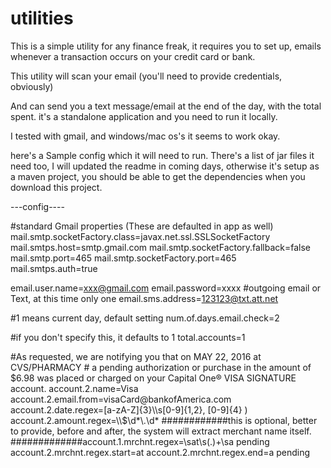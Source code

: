 # utilities
This is a simple utility for any finance freak, it requires you to set up, emails whenever a transaction occurs on your credit card or bank.

This utility will scan your email (you'll need to provide credentials, obviously)

And can send you a text message/email at the end of the day, with the total spent. it's  a standalone application and you need to run it locally.

I tested with gmail, and windows/mac os's it seems to work okay.

here's a Sample config which it will need to run. There's a list of jar files it need too, I will updated the readme in coming days, otherwise it's setup as a maven project, you should be able to get the dependencies when you download this project.



---config----


#standard Gmail properties (These are defaulted in app as well)
mail.smtp.socketFactory.class=javax.net.ssl.SSLSocketFactory
mail.smtps.host=smtp.gmail.com
mail.smtp.socketFactory.fallback=false
mail.smtp.port=465
mail.smtp.socketFactory.port=465
mail.smtps.auth=true




email.user.name=xxx@gmail.com
email.password=xxxx
#outgoing email or Text, at this time only one
email.sms.address=123123@txt.att.net 

#1 means current day, default setting
num.of.days.email.check=2

#if you don't specify this, it defaults to 1 
total.accounts=1

#As requested, we are notifying you that on MAY 22, 2016 at CVS/PHARMACY # a pending authorization or purchase in the amount of $6.98 was placed or charged on your Capital One® VISA SIGNATURE account.
account.2.name=Visa
account.2.email.from=visaCard@bankofAmerica.com
account.2.date.regex=[a-zA-Z]{3}\\s[0-9]{1,2}, [0-9]{4} )
account.2.amount.regex=\\$\\d*\\.\\d*
############this is optional, better to provide, before and after, the system will extract merchant name itself.
#############account.1.mrchnt.regex=\\sat\\s(.)+\\sa pending
account.2.mrchnt.regex.start=at
account.2.mrchnt.regex.end=a pending
#

